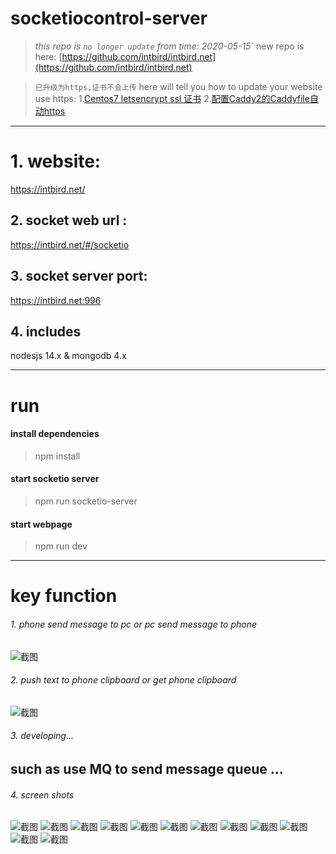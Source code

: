# socketiocontrol-server

> *this repo is `no longer update` from time: 2020-05-15`*
> new repo is here:
>[https://github.com/intbird/intbird.net](https://github.com/intbird/intbird.net)

>
>`已升级为https,证书不会上传`
>here will tell you how to update your website use https:
>1.[Centos7 letsencrypt ssl 证书](https://blog.csdn.net/intbird/article/details/105159462)
>2.[配置Caddy2的Caddyfile自动https](https://blog.csdn.net/intbird/article/details/108501270)

------

# 1. website:
https://intbird.net/

## 2. socket web url :
https://intbird.net/#/socketio

## 3. socket server port:
https://intbird.net:996

## 4. includes
nodesjs 14.x & mongodb 4.x

------

# run

#### install dependencies
>npm install

#### start socketio server
>npm run socketio-server

#### start webpage
>npm run dev

------

# key function
###### 1. phone send message to pc or pc send message to phone
![截图](gituser/phone-send-meeage-to-pc.png)

###### 2. push text to phone clipboard or get phone clipboard
![截图](gituser/push-to-phone-clipbord.png)


###### 3. developing...
such as use MQ to send message queue ...
--------

###### 4. screen shots
![截图](gituser/run-local-server.png)
![截图](gituser/run-local-client.png)
![截图](gituser/if-this-error-restart-mongo.png)
![截图](gituser/restart-mongo.png)
![截图](gituser/send-message-to-all-opened-web.png)
![截图](gituser/messages-panel.png)
![截图](gituser/phone-connected-1.png)
![截图](gituser/phone-connected-2.png)
![截图](gituser/pc-send-meesage-to-phone.png)
![截图](gituser/phone-send-meeage-to-pc.png)
![截图](gituser/push-to-phone-clipbord.png)
![截图](gituser/get-phone-screen-image.png)

